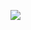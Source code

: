 <img src="https://img.shields.io/badge/JavaScript-ornage?style=flat-square&logo=JavaScript&logoColor=black"/></a>


